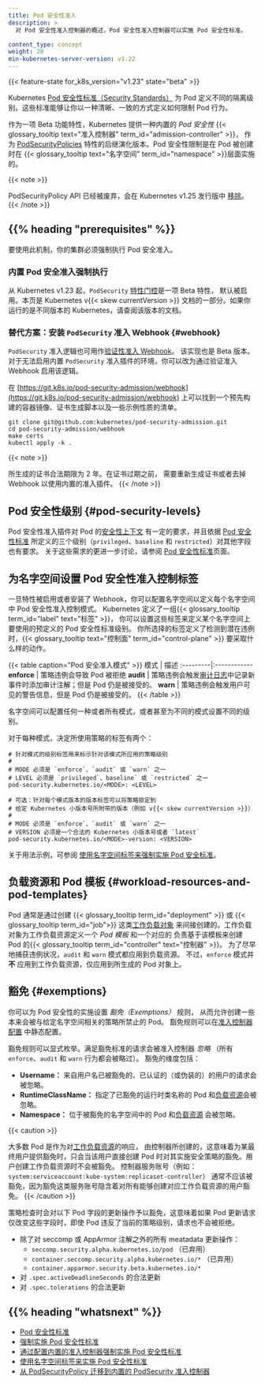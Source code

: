 ```yaml
---
title: Pod 安全性准入
description: >
  对 Pod 安全性准入控制器的概述，Pod 安全性准入控制器可以实施 Pod 安全性标准。

content_type: concept
weight: 20
min-kubernetes-server-version: v1.22
---
```

<!--
reviewers:
- tallclair
- liggitt
title: Pod Security Admission
description: >
  An overview of the Pod Security Admission Controller, which can enforce the Pod Security
  Standards.
content_type: concept
weight: 20
min-kubernetes-server-version: v1.22
-->

<!-- overview -->

{{< feature-state for_k8s_version="v1.23" state="beta" >}}

<!--
The Kubernetes [Pod Security Standards](/docs/concepts/security/pod-security-standards/) define
different isolation levels for Pods. These standards let you define how you want to restrict the
behavior of pods in a clear, consistent fashion.
-->
Kubernetes [Pod 安全性标准（Security Standards）](/zh-cn/docs/concepts/security/pod-security-standards/)
为 Pod 定义不同的隔离级别。这些标准能够让你以一种清晰、一致的方式定义如何限制 Pod 行为。

<!--
As a beta feature, Kubernetes offers a built-in _Pod Security_ {{< glossary_tooltip
text="admission controller" term_id="admission-controller" >}}, the successor
to [PodSecurityPolicies](/docs/concepts/security/pod-security-policy/). Pod security restrictions
are applied at the {{< glossary_tooltip text="namespace" term_id="namespace" >}} level when pods
are created.
-->
作为一项 Beta 功能特性，Kubernetes 提供一种内置的 _Pod 安全性_ 
{{< glossary_tooltip text="准入控制器" term_id="admission-controller" >}}，
作为 [PodSecurityPolicies](/zh-cn/docs/concepts/security/pod-security-policy/)
特性的后继演化版本。Pod 安全性限制是在 Pod 被创建时在
{{< glossary_tooltip text="名字空间" term_id="namespace" >}}层面实施的。

{{< note >}}
<!--
The PodSecurityPolicy API is deprecated and will be 
[removed](/docs/reference/using-api/deprecation-guide/#v1-25) from Kubernetes in v1.25.
-->
PodSecurityPolicy API 已经被废弃，会在 Kubernetes v1.25 发行版中
[移除](/zh-cn/docs/reference/using-api/deprecation-guide/#v1-25)。
{{< /note >}}

<!-- body -->

<!--
## {{% heading "prerequisites" %}}

To use this mechanism, your cluster must enforce Pod Security admission.

### Built-in Pod Security admission enforcement
-->
## {{% heading "prerequisites" %}}

要使用此机制，你的集群必须强制执行 Pod 安全准入。

### 内置 Pod 安全准入强制执行

<!--
From Kubernetes v1.23, the `PodSecurity` [feature gate](/docs/reference/command-line-tools-reference/feature-gates/)
is a beta feature and is enabled by default.
This page is part of the documentation for Kubernetesv{{< skew currentVersion >}}.
If you are running a different version of Kubernetes, consult the documentation for that release.
-->
从 Kubernetes v1.23 起，`PodSecurity`
[特性门控](/zh-cn/docs/reference/command-line-tools-reference/feature-gates/)是一项 Beta 特性，
默认被启用。本页是 Kubernetes v{{< skew currentVersion >}} 文档的一部分。如果你运行的是不同版本的 Kubernetes，请查阅该版本的文档。



<!--
### Alternative: installing the `PodSecurity` admission webhook {#webhook}

The `PodSecurity` admission logic is also available as a [validating admission webhook](https://git.k8s.io/pod-security-admission/webhook). This implementation is also beta.
For environments where the built-in `PodSecurity` admission plugin cannot be enabled, you can instead enable that logic via a validating admission webhook.
-->
### 替代方案：安装 `PodSecurity` 准入 Webhook   {#webhook}

`PodSecurity` 准入逻辑也可用作[验证性准入 Webhook](https://git.k8s.io/pod-security-admission/webhook)。
该实现也是 Beta 版本。
对于无法启用内置 `PodSecurity` 准入插件的环境，你可以改为通过验证准入 Webhook 启用该逻辑。

<!--
A pre-built container image, certificate generation scripts, and example manifests
are available at [https://git.k8s.io/pod-security-admission/webhook](https://git.k8s.io/pod-security-admission/webhook).

To install:
-->
在 [https://git.k8s.io/pod-security-admission/webhook](https://git.k8s.io/pod-security-admission/webhook)
上可以找到一个预先构建的容器镜像、证书生成脚本以及一些示例性质的清单。

```shell
git clone git@github.com:kubernetes/pod-security-admission.git
cd pod-security-admission/webhook
make certs
kubectl apply -k .
```

{{< note >}}
<!--
The generated certificate is valid for 2 years. Before it expires,
regenerate the certificate or remove the webhook in favor of the built-in admission plugin.
-->
所生成的证书合法期限为 2 年。在证书过期之前，
需要重新生成证书或者去掉 Webhook 以使用内置的准入插件。
{{< /note >}}

<!-- body -->

<!--
## Pod Security levels
-->
## Pod 安全性级别   {#pod-security-levels}

<!--
Pod Security admission places requirements on a Pod's [Security
Context](/docs/tasks/configure-pod-container/security-context/) and other related fields according
to the three levels defined by the [Pod Security
Standards](/docs/concepts/security/pod-security-standards): `privileged`, `baseline`, and
`restricted`. Refer to the [Pod Security Standards](/docs/concepts/security/pod-security-standards)
page for an in-depth look at those requirements.
-->
Pod 安全性准入插件对 Pod 的[安全性上下文](/zh-cn/docs/tasks/configure-pod-container/security-context/)
有一定的要求，并且依据 [Pod 安全性标准](/zh-cn/docs/concepts/security/pod-security-standards)
所定义的三个级别（`privileged`、`baseline` 和 `restricted`）对其他字段也有要求。
关于这些需求的更进一步讨论，请参阅
[Pod 安全性标准](/zh-cn/docs/concepts/security/pod-security-standards/)页面。

<!--
## Pod Security Admission labels for namespaces

Once the feature is enabled or the webhook is installed, you can configure namespaces to define the admission
control mode you want to use for pod security in each namespace. Kubernetes defines a set of 
{{< glossary_tooltip term_id="label" text="labels" >}} that you can set to define which of the 
predefined Pod Security Standard levels you want to use for a namespace. The label you select
defines what action the {{< glossary_tooltip text="control plane" term_id="control-plane" >}}
takes if a potential violation is detected:
-->
## 为名字空间设置 Pod 安全性准入控制标签

一旦特性被启用或者安装了 Webhook，你可以配置名字空间以定义每个名字空间中
Pod 安全性准入控制模式。
Kubernetes 定义了一组{{< glossary_tooltip term_id="label" text="标签" >}}，
你可以设置这些标签来定义某个名字空间上要使用的预定义的 Pod 安全性标准级别。
你所选择的标签定义了检测到潜在违例时，{{< glossary_tooltip text="控制面" term_id="control-plane" >}}
要采取什么样的动作。

<!--
{{< table caption="Pod Security Admission modes" >}}
Mode | Description
:---------|:------------
**enforce** | Policy violations will cause the pod to be rejected.
**audit** | Policy violations will trigger the addition of an audit annotation to the event recorded in the [audit log](/docs/tasks/debug/debug-cluster/audit/), but are otherwise allowed.
**warn** | Policy violations will trigger a user-facing warning, but are otherwise allowed.
{{< /table >}}
-->
{{< table caption="Pod 安全准入模式" >}}
模式 | 描述
:---------|:------------
**enforce** | 策略违例会导致 Pod 被拒绝
**audit** | 策略违例会触发[审计日志](/zh-cn/docs/tasks/debug/debug-cluster/audit/)中记录新事件时添加审计注解；但是 Pod 仍是被接受的。
**warn** | 策略违例会触发用户可见的警告信息，但是 Pod 仍是被接受的。
{{< /table >}}

<!--
A namespace can configure any or all modes, or even set a different level for different modes.

For each mode, there are two labels that determine the policy used:
-->
名字空间可以配置任何一种或者所有模式，或者甚至为不同的模式设置不同的级别。

对于每种模式，决定所使用策略的标签有两个：

<!--
# The per-mode level label indicates which policy level to apply for the mode.
#
# MODE must be one of `enforce`, `audit`, or `warn`.
# LEVEL must be one of `privileged`, `baseline`, or `restricted`.
pod-security.kubernetes.io/<MODE>: <LEVEL>

# Optional: per-mode version label that can be used to pin the policy to the
# version that shipped with a given Kubernetes minor version (for example v{{< skew currentVersion >}}).
#
# MODE must be one of `enforce`, `audit`, or `warn`.
# VERSION must be a valid Kubernetes minor version, or `latest`.
pod-security.kubernetes.io/<MODE>-version: <VERSION>
-->
```
# 针对模式的级别标签用来标示针对该模式所应用的策略级别
#
# MODE 必须是 `enforce`、`audit` 或 `warn` 之一
# LEVEL 必须是 `privileged`、baseline` 或 `restricted` 之一
pod-security.kubernetes.io/<MODE>: <LEVEL>

# 可选：针对每个模式版本的版本标签可以将策略锁定到
# 给定 Kubernetes 小版本号所附带的版本（例如 v{{< skew currentVersion >}}）
#
# MODE 必须是 `enforce`、`audit` 或 `warn` 之一
# VERSION 必须是一个合法的 Kubernetes 小版本号或者 `latest`
pod-security.kubernetes.io/<MODE>-version: <VERSION>
```

<!--
Check out [Enforce Pod Security Standards with Namespace Labels](/docs/tasks/configure-pod-container/enforce-standards-namespace-labels) to see example usage.
-->
关于用法示例，可参阅
[使用名字空间标签来强制实施 Pod 安全标准](/zh-cn/docs/tasks/configure-pod-container/enforce-standards-namespace-labels/)。

<!--
## Workload resources and Pod templates

Pods are often created indirectly, by creating a [workload
object](/docs/concepts/workloads/controllers/) such as a {{< glossary_tooltip
term_id="deployment" >}} or {{< glossary_tooltip term_id="job">}}. The workload object defines a
_Pod template_ and a {{< glossary_tooltip term_id="controller" text="controller" >}} for the
workload resource creates Pods based on that template. To help catch violations early, both the
audit and warning modes are applied to the workload resources. However, enforce mode is **not**
applied to workload resources, only to the resulting pod objects.
-->
## 负载资源和 Pod 模板    {#workload-resources-and-pod-templates}

Pod 通常是通过创建 {{< glossary_tooltip term_id="deployment" >}} 或
{{< glossary_tooltip term_id="job">}} 这类[工作负载对象](/zh-cn/docs/concepts/workloads/controllers/)
来间接创建的。工作负载对象为工作负载资源定义一个 _Pod 模板_ 和一个对应的
负责基于该模板来创建 Pod 的{{< glossary_tooltip term_id="controller" text="控制器" >}}。
为了尽早地捕获违例状况，`audit` 和 `warn` 模式都应用到负载资源。
不过，`enforce` 模式并 **不** 应用到工作负载资源，仅应用到所生成的 Pod 对象上。 

<!--
## Exemptions

You can define _exemptions_ from pod security enforcement in order to allow the creation of pods that
would have otherwise been prohibited due to the policy associated with a given namespace.
Exemptions can be statically configured in the
[Admission Controller configuration](/docs/tasks/configure-pod-container/enforce-standards-admission-controller/#configure-the-admission-controller).
-->
## 豁免   {#exemptions}

你可以为 Pod 安全性的实施设置 _豁免（Exemptions）_ 规则，
从而允许创建一些本来会被与给定名字空间相关的策略所禁止的 Pod。
豁免规则可以在[准入控制器配置](/zh-cn/docs/tasks/configure-pod-container/enforce-standards-admission-controller/#configure-the-admission-controller)
中静态配置。

<!--
Exemptions must be explicitly enumerated. Requests meeting exemption criteria are _ignored_ by the
Admission Controller (all `enforce`, `audit` and `warn` behaviors are skipped). Exemption dimensions include:
-->
豁免规则可以显式枚举。满足豁免标准的请求会被准入控制器 _忽略_
（所有 `enforce`、`audit` 和 `warn` 行为都会被略过）。
豁免的维度包括：

<!--
- **Usernames:** requests from users with an exempt authenticated (or impersonated) username are
  ignored.
- **RuntimeClassNames:** pods and [workload resources](#workload-resources-and-pod-templates) specifying an exempt runtime class name are
  ignored.
- **Namespaces:** pods and [workload resources](#workload-resources-and-pod-templates) in an exempt namespace are ignored.
-->
- **Username：** 来自用户名已被豁免的、已认证的（或伪装的）的用户的请求会被忽略。
- **RuntimeClassName：** 指定了已豁免的运行时类名称的 Pod
  和[负载资源](#workload-resources-and-pod-templates)会被忽略。
- **Namespace：** 位于被豁免的名字空间中的 Pod 和[负载资源](#workload-resources-and-pod-templates) 
  会被忽略。

{{< caution >}}
<!--
Most pods are created by a controller in response to a [workload
resource](#workload-resources-and-pod-templates), meaning that exempting an end user will only
exempt them from enforcement when creating pods directly, but not when creating a workload resource.
Controller service accounts (such as `system:serviceaccount:kube-system:replicaset-controller`)
should generally not be exempted, as doing so would implicitly exempt any user that can create the
corresponding workload resource.
-->
大多数 Pod 是作为对[工作负载资源](#workload-resources-and-pod-templates)的响应，
由控制器所创建的，这意味着为某最终用户提供豁免时，只会当该用户直接创建 Pod
时对其实施安全策略的豁免。用户创建工作负载资源时不会被豁免。
控制器服务账号（例如：`system:serviceaccount:kube-system:replicaset-controller`）
通常不应该被豁免，因为豁免这类服务账号隐含着对所有能够创建对应工作负载资源的用户豁免。
{{< /caution >}}

<!--
Updates to the following pod fields are exempt from policy checks, meaning that if a pod update
request only changes these fields, it will not be denied even if the pod is in violation of the
current policy level:
-->
策略检查时会对以下 Pod 字段的更新操作予以豁免，这意味着如果 Pod
更新请求仅改变这些字段时，即使 Pod 违反了当前的策略级别，请求也不会被拒绝。

<!--
- Any metadata updates **except** changes to the seccomp or AppArmor annotations:
  - `seccomp.security.alpha.kubernetes.io/pod` (deprecated)
  - `container.seccomp.security.alpha.kubernetes.io/*` (deprecated)
  - `container.apparmor.security.beta.kubernetes.io/*`
- Valid updates to `.spec.activeDeadlineSeconds`
- Valid updates to `.spec.tolerations`
-->
- 除了对 seccomp 或 AppArmor 注解之外的所有 meatadata 更新操作：
  - `seccomp.security.alpha.kubernetes.io/pod` （已弃用）
  - `container.seccomp.security.alpha.kubernetes.io/*` （已弃用）
  - `container.apparmor.security.beta.kubernetes.io/*`
- 对 `.spec.activeDeadlineSeconds` 的合法更新
- 对 `.spec.tolerations` 的合法更新

## {{% heading "whatsnext" %}}

<!--
- [Pod Security Standards](/docs/concepts/security/pod-security-standards)
- [Enforcing Pod Security Standards](/docs/setup/best-practices/enforcing-pod-security-standards)
- [Enforce Pod Security Standards by Configuring the Built-in Admission Controller](/docs/tasks/configure-pod-container/enforce-standards-admission-controller)
- [Enforce Pod Security Standards with Namespace Labels](/docs/tasks/configure-pod-container/enforce-standards-namespace-labels)
- [Migrate from PodSecurityPolicy to the Built-In PodSecurity Admission Controller](/docs/tasks/configure-pod-container/migrate-from-psp)
-->
- [Pod 安全性标准](/zh-cn/docs/concepts/security/pod-security-standards/)
- [强制实施 Pod 安全性标准](/zh-cn/docs/setup/best-practices/enforcing-pod-security-standards/)
- [通过配置内置的准入控制器强制实施 Pod 安全性标准](/zh-cn/docs/tasks/configure-pod-container/enforce-standards-admission-controller/)
- [使用名字空间标签来实施 Pod 安全性标准](/zh-cn/docs/tasks/configure-pod-container/enforce-standards-namespace-labels/)
- [从 PodSecurityPolicy 迁移到内置的 PodSecurity 准入控制器](/zh-cn/docs/tasks/configure-pod-container/migrate-from-psp/)


